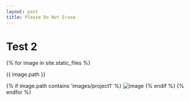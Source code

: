 ```yaml
---
layout: post
title: Please Do Not Erase
---
```


<head>
  <script>
    let words = {
    }

    function googleImage() {
      console.log("googling image")
    }
  </script>
</head>

<div>
  <h1>Test 2</h1>

  {% for image in site.static_files %}
    <p>{{ image.path }}</p>
    {% if image.path contains 'images/project1' %}
      <img src="{{ site.baseurl }}{{ image.path }}" alt="image" />
    {% endif %}
  {% endfor %}
</div>
